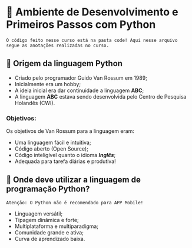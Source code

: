 # 📖 Ambiente de Desenvolvimento e Primeiros Passos com Python

``O código feito nesse curso está na pasta code! Aqui nesse arquivo segue as anotações realizadas no curso.``


## 📝 Origem da linguagem Python
- Criado pelo programador Guido Van Rossum em 1989;
- Inicialmente era um hobby;
- A ideia inicial era dar continuidade a linguagem **ABC**;
- A linguagem **ABC** estava sendo desenvolvida pelo Centro de Pesquisa Holandês (CWI).

### Objetivos:

Os objetivos de Van Rossum para a linguagem eram:
- Uma linguagem fácil e intuitiva;
- Código aberto (Open Source);
- Código inteligível quanto o idioma ***Inglês***;
- Adequada para tarefa diárias e produtiva!


## 📝 Onde deve utilizar a linguagem de programação Python?

``Atenção: O Python não é recomendado para APP Mobile!``

- Linguagem versátil;
- Tipagem dinâmica e forte;
- Multiplataforma e multiparadigma;
- Comunidade grande e ativa;
- Curva de aprendizado baixa.